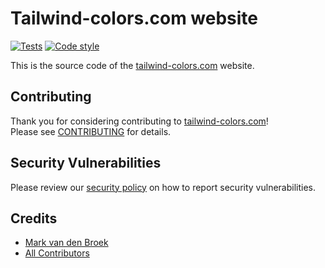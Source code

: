 # Tailwind-colors.com website

[![Tests][ico-tests]][link-tests]
[![Code style][ico-code-style]][link-code-style]

This is the source code of the [tailwind-colors.com][link-website] website.

## Contributing

Thank you for considering contributing to [tailwind-colors.com][link-website]!  
Please see [CONTRIBUTING](.github/CONTRIBUTING.md) for details.

## Security Vulnerabilities

Please review our [security policy](.github/SECURITY.md) on how to report security vulnerabilities.

## Credits

- [Mark van den Broek](https://github.com/mvdnbrk)
- [All Contributors](../../contributors)

[link-website]: https://tailwind-colors.com
[ico-tests]: https://github.com/mvdnbrk/tailwind-colors.com/workflows/tests/badge.svg?branch=main
[link-tests]: https://github.com/mvdnbrk/tailwind-colors.com/actions?query=workflow%3Atests
[ico-code-style]: https://github.com/mvdnbrk/tailwind-colors.com/workflows/code%20style/badge.svg?branch=main
[link-code-style]: https://github.com/mvdnbrk/tailwind-colors.com/actions?query=workflow%3A%22code+style%22
